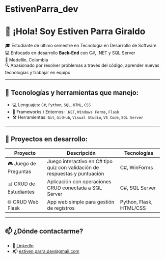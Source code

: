 # EstivenParra_dev
# 👋 ¡Hola! Soy Estiven Parra Giraldo

🎓 Estudiante de último semestre en Tecnología en Desarrollo de Software  
💻 Enfocado en desarrollo **Back-End** con C#, .NET y SQL Server  
📍 Medellín, Colombia  
🔍 Apasionado por resolver problemas a través del código, aprender nuevas tecnologías y trabajar en equipo

---

## 🧰 Tecnologías y herramientas que manejo:

- 💻 Lenguajes: `C#`, `Python`, `SQL`, `HTML`, `CSS`
- 🧪 Frameworks / Entornos: `.NET`, `Windows Forms`, `Flask`
- 🛠️ Herramientas: `Git`, `GitHub`, `Visual Studio`, `VS Code`, `SQL Server`

---

## 🧩 Proyectos en desarrollo:

| Proyecto | Descripción | Tecnologías |
|---------|-------------|-------------|
| 🎮 Juego de Preguntas | Juego interactivo en C# tipo quiz con validación de respuestas y puntuación | C#, WinForms |
| 📊 CRUD de Estudiantes | Aplicación con operaciones CRUD conectada a SQL Server | C#, SQL Server |
| 🌐 CRUD Web Flask | App web simple para gestión de registros | Python, Flask, HTML/CSS |

---

## 📫 ¿Dónde contactarme?

- 🔗 [LinkedIn](https://www.linkedin.com/in/estivenparradev)
- 📬 estiven.parra.dev@gmail.com



